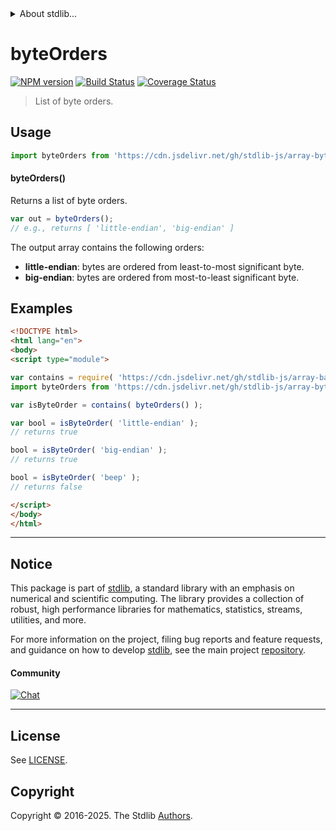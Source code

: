 <!--

@license Apache-2.0

Copyright (c) 2024 The Stdlib Authors.

Licensed under the Apache License, Version 2.0 (the "License");
you may not use this file except in compliance with the License.
You may obtain a copy of the License at

   http://www.apache.org/licenses/LICENSE-2.0

Unless required by applicable law or agreed to in writing, software
distributed under the License is distributed on an "AS IS" BASIS,
WITHOUT WARRANTIES OR CONDITIONS OF ANY KIND, either express or implied.
See the License for the specific language governing permissions and
limitations under the License.

-->


<details>
  <summary>
    About stdlib...
  </summary>
  <p>We believe in a future in which the web is a preferred environment for numerical computation. To help realize this future, we've built stdlib. stdlib is a standard library, with an emphasis on numerical and scientific computation, written in JavaScript (and C) for execution in browsers and in Node.js.</p>
  <p>The library is fully decomposable, being architected in such a way that you can swap out and mix and match APIs and functionality to cater to your exact preferences and use cases.</p>
  <p>When you use stdlib, you can be absolutely certain that you are using the most thorough, rigorous, well-written, studied, documented, tested, measured, and high-quality code out there.</p>
  <p>To join us in bringing numerical computing to the web, get started by checking us out on <a href="https://github.com/stdlib-js/stdlib">GitHub</a>, and please consider <a href="https://opencollective.com/stdlib">financially supporting stdlib</a>. We greatly appreciate your continued support!</p>
</details>

# byteOrders

[![NPM version][npm-image]][npm-url] [![Build Status][test-image]][test-url] [![Coverage Status][coverage-image]][coverage-url] <!-- [![dependencies][dependencies-image]][dependencies-url] -->

> List of byte orders.

<!-- Section to include introductory text. Make sure to keep an empty line after the intro `section` element and another before the `/section` close. -->

<section class="intro">

</section>

<!-- /.intro -->

<!-- Package usage documentation. -->



<section class="usage">

## Usage

```javascript
import byteOrders from 'https://cdn.jsdelivr.net/gh/stdlib-js/array-byte-orders@esm/index.mjs';
```

#### byteOrders()

Returns a list of byte orders.

```javascript
var out = byteOrders();
// e.g., returns [ 'little-endian', 'big-endian' ]
```

The output array contains the following orders:

-   **little-endian**: bytes are ordered from least-to-most significant byte.
-   **big-endian**: bytes are ordered from most-to-least significant byte.

</section>

<!-- /.usage -->

<!-- Package usage notes. Make sure to keep an empty line after the `section` element and another before the `/section` close. -->

<section class="notes">

</section>

<!-- /.notes -->

<!-- Package usage examples. -->

<section class="examples">

## Examples

<!-- eslint no-undef: "error" -->

```html
<!DOCTYPE html>
<html lang="en">
<body>
<script type="module">

var contains = require( 'https://cdn.jsdelivr.net/gh/stdlib-js/array-base-assert-contains' ).factory;
import byteOrders from 'https://cdn.jsdelivr.net/gh/stdlib-js/array-byte-orders@esm/index.mjs';

var isByteOrder = contains( byteOrders() );

var bool = isByteOrder( 'little-endian' );
// returns true

bool = isByteOrder( 'big-endian' );
// returns true

bool = isByteOrder( 'beep' );
// returns false

</script>
</body>
</html>
```

</section>

<!-- /.examples -->

<!-- Section to include cited references. If references are included, add a horizontal rule *before* the section. Make sure to keep an empty line after the `section` element and another before the `/section` close. -->

<section class="references">

</section>

<!-- /.references -->

<!-- Section for related `stdlib` packages. Do not manually edit this section, as it is automatically populated. -->

<section class="related">

</section>

<!-- /.related -->

<!-- Section for all links. Make sure to keep an empty line after the `section` element and another before the `/section` close. -->


<section class="main-repo" >

* * *

## Notice

This package is part of [stdlib][stdlib], a standard library with an emphasis on numerical and scientific computing. The library provides a collection of robust, high performance libraries for mathematics, statistics, streams, utilities, and more.

For more information on the project, filing bug reports and feature requests, and guidance on how to develop [stdlib][stdlib], see the main project [repository][stdlib].

#### Community

[![Chat][chat-image]][chat-url]

---

## License

See [LICENSE][stdlib-license].


## Copyright

Copyright &copy; 2016-2025. The Stdlib [Authors][stdlib-authors].

</section>

<!-- /.stdlib -->

<!-- Section for all links. Make sure to keep an empty line after the `section` element and another before the `/section` close. -->

<section class="links">

[npm-image]: http://img.shields.io/npm/v/@stdlib/array-byte-orders.svg
[npm-url]: https://npmjs.org/package/@stdlib/array-byte-orders

[test-image]: https://github.com/stdlib-js/array-byte-orders/actions/workflows/test.yml/badge.svg?branch=main
[test-url]: https://github.com/stdlib-js/array-byte-orders/actions/workflows/test.yml?query=branch:main

[coverage-image]: https://img.shields.io/codecov/c/github/stdlib-js/array-byte-orders/main.svg
[coverage-url]: https://codecov.io/github/stdlib-js/array-byte-orders?branch=main

<!--

[dependencies-image]: https://img.shields.io/david/stdlib-js/array-byte-orders.svg
[dependencies-url]: https://david-dm.org/stdlib-js/array-byte-orders/main

-->

[chat-image]: https://img.shields.io/gitter/room/stdlib-js/stdlib.svg
[chat-url]: https://app.gitter.im/#/room/#stdlib-js_stdlib:gitter.im

[stdlib]: https://github.com/stdlib-js/stdlib

[stdlib-authors]: https://github.com/stdlib-js/stdlib/graphs/contributors

[umd]: https://github.com/umdjs/umd
[es-module]: https://developer.mozilla.org/en-US/docs/Web/JavaScript/Guide/Modules

[deno-url]: https://github.com/stdlib-js/array-byte-orders/tree/deno
[deno-readme]: https://github.com/stdlib-js/array-byte-orders/blob/deno/README.md
[umd-url]: https://github.com/stdlib-js/array-byte-orders/tree/umd
[umd-readme]: https://github.com/stdlib-js/array-byte-orders/blob/umd/README.md
[esm-url]: https://github.com/stdlib-js/array-byte-orders/tree/esm
[esm-readme]: https://github.com/stdlib-js/array-byte-orders/blob/esm/README.md
[branches-url]: https://github.com/stdlib-js/array-byte-orders/blob/main/branches.md

[stdlib-license]: https://raw.githubusercontent.com/stdlib-js/array-byte-orders/main/LICENSE

</section>

<!-- /.links -->
